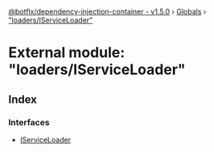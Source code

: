 [@botflx/dependency-injection-container - v1.5.0](../README.md) › [Globals](../globals.md) › ["loaders/IServiceLoader"](_loaders_iserviceloader_.md)

# External module: "loaders/IServiceLoader"

## Index

### Interfaces

* [IServiceLoader](../interfaces/_loaders_iserviceloader_.iserviceloader.md)
